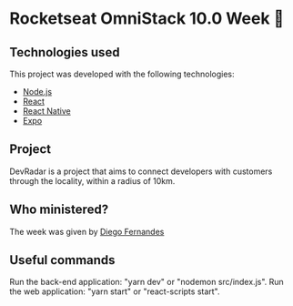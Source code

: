 # Rocketseat OmniStack 10.0 Week :rocket:

## Technologies used

This project was developed with the following technologies:

- [Node.js](https://nodejs.org/en/)
- [React](https://reactjs.org)
- [React Native](https://facebook.github.io/react-native/)
- [Expo](https://expo.io/)

## Project

DevRadar is a project that aims to connect developers with customers through the locality, within a radius of 10km.

## Who ministered?

The week was given by [Diego Fernandes](https://github.com/diego3g)

## Useful commands

Run the back-end application: "yarn dev" or "nodemon src/index.js".
Run the web application: "yarn start" or "react-scripts start".

